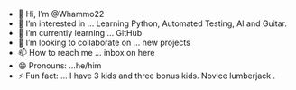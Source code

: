 - 👋 Hi, I’m @Whammo22
- 👀 I’m interested in ... Learning Python, Automated Testing, AI and Guitar.
- 🌱 I’m currently learning ... GitHub 
- 💞️ I’m looking to collaborate on ... new projects
- 📫 How to reach me ... inbox on here
- 😄 Pronouns: ...he/him
- ⚡ Fun fact: ... I have 3 kids and three bonus kids.  Novice lumberjack .

<!---
Whammo22/Whammo22 is a ✨ special ✨ repository because its `README.md` (this file) appears on your GitHub profile.
You can click the Preview link to take a look at your changes.
--->
